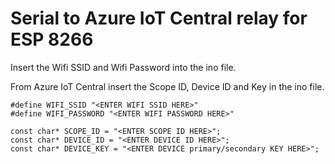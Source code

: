 # Serial to Azure IoT Central relay for ESP 8266


Insert the Wifi SSID and Wifi Password into the ino file.

From Azure IoT Central insert the Scope ID, Device ID and Key in the ino file.


```
#define WIFI_SSID "<ENTER WIFI SSID HERE>"
#define WIFI_PASSWORD "<ENTER WIFI PASSWORD HERE>"

const char* SCOPE_ID = "<ENTER SCOPE ID HERE>";
const char* DEVICE_ID = "<ENTER DEVICE ID HERE>";
const char* DEVICE_KEY = "<ENTER DEVICE primary/secondary KEY HERE>";
```
